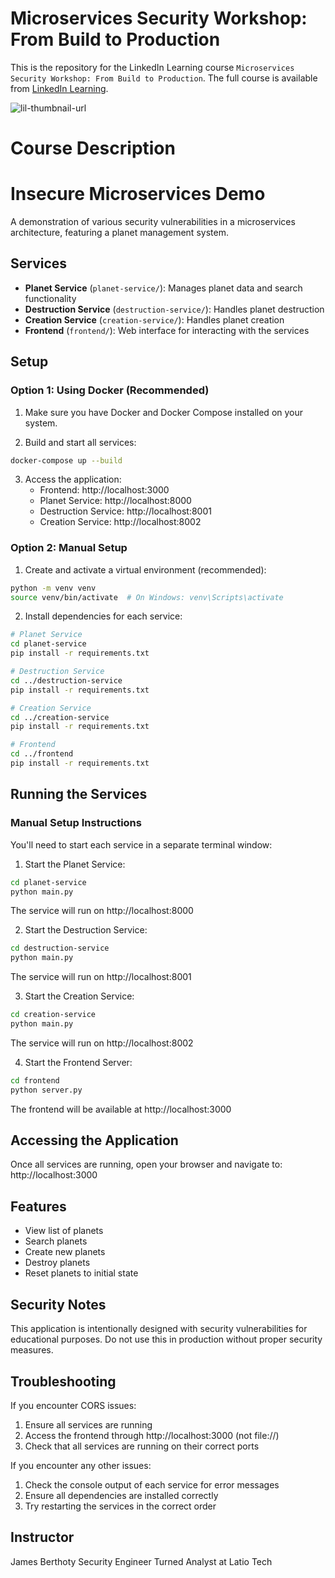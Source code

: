 # Microservices Security Workshop: From Build to Production
This is the repository for the LinkedIn Learning course `Microservices Security Workshop: From Build to Production`. The full course is available from [LinkedIn Learning][lil-course-url].

![lil-thumbnail-url]

# Course Description

# Insecure Microservices Demo

A demonstration of various security vulnerabilities in a microservices architecture, featuring a planet management system.

## Services

- **Planet Service** (`planet-service/`): Manages planet data and search functionality
- **Destruction Service** (`destruction-service/`): Handles planet destruction
- **Creation Service** (`creation-service/`): Handles planet creation
- **Frontend** (`frontend/`): Web interface for interacting with the services

## Setup

### Option 1: Using Docker (Recommended)

1. Make sure you have Docker and Docker Compose installed on your system.

2. Build and start all services:
```bash
docker-compose up --build
```

3. Access the application:
   - Frontend: http://localhost:3000
   - Planet Service: http://localhost:8000
   - Destruction Service: http://localhost:8001
   - Creation Service: http://localhost:8002

### Option 2: Manual Setup

1. Create and activate a virtual environment (recommended):
```bash
python -m venv venv
source venv/bin/activate  # On Windows: venv\Scripts\activate
```

2. Install dependencies for each service:
```bash
# Planet Service
cd planet-service
pip install -r requirements.txt

# Destruction Service
cd ../destruction-service
pip install -r requirements.txt

# Creation Service
cd ../creation-service
pip install -r requirements.txt

# Frontend
cd ../frontend
pip install -r requirements.txt
```

## Running the Services

### Manual Setup Instructions

You'll need to start each service in a separate terminal window:

1. Start the Planet Service:
```bash
cd planet-service
python main.py
```
The service will run on http://localhost:8000

2. Start the Destruction Service:
```bash
cd destruction-service
python main.py
```
The service will run on http://localhost:8001

3. Start the Creation Service:
```bash
cd creation-service
python main.py
```
The service will run on http://localhost:8002

4. Start the Frontend Server:
```bash
cd frontend
python server.py
```
The frontend will be available at http://localhost:3000

## Accessing the Application

Once all services are running, open your browser and navigate to:
http://localhost:3000

## Features

- View list of planets
- Search planets
- Create new planets
- Destroy planets
- Reset planets to initial state

## Security Notes

This application is intentionally designed with security vulnerabilities for educational purposes. Do not use this in production without proper security measures.

## Troubleshooting

If you encounter CORS issues:
1. Ensure all services are running
2. Access the frontend through http://localhost:3000 (not file://)
3. Check that all services are running on their correct ports

If you encounter any other issues:
1. Check the console output of each service for error messages
2. Ensure all dependencies are installed correctly
3. Try restarting the services in the correct order

## Instructor
James Berthoty
Security Engineer Turned Analyst at Latio Tech

[0]: # (Replace these placeholder URLs with actual course URLs)

[lil-course-url]: https://www.linkedin.com/learning/microservices-security-workshop-from-build-to-production
[lil-thumbnail-url]: https://media.licdn.com/dms/image/v2/D4E0DAQGr36V_9QGHpg/learning-public-crop_675_1200/B4EZflAVtsGcAg-/0/1751893761164?e=1753304400&v=beta&t=LH5uDA6rd8usOnwQcMcQWi6d9klJDHD1W34hzws5R0U

